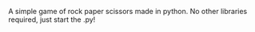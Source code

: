A simple game of rock paper scissors made in python. No other libraries required, just start the .py!
